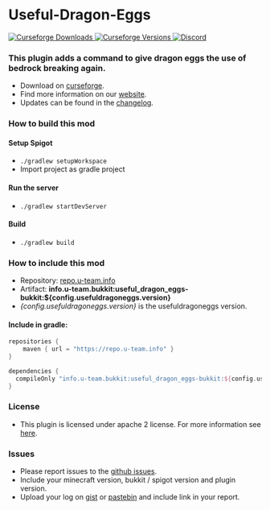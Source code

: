 # Useful-Dragon-Eggs

[
![Curseforge Downloads](http://cf.way2muchnoise.eu/useful-dragon-eggs.svg)
![Curseforge Versions](http://cf.way2muchnoise.eu/versions/useful-dragon-eggs.svg)
](https://www.curseforge.com/minecraft/bukkit-plugins/useful-dragon-eggs)
[
![Discord](https://img.shields.io/discord/297104769649213441?label=Discord)
](https://discordapp.com/invite/QXbWS36)

### This plugin adds a command to give dragon eggs the use of bedrock breaking again.

- Download on [curseforge](https://www.curseforge.com/minecraft/bukkit-plugins/useful-dragon-eggs).  
- Find more information on our [website](https://u-team.info/plugins/usefuldragoneggs).
- Updates can be found in the [changelog](CHANGELOG.md).

### How to build this mod

#### Setup Spigot
- ``./gradlew setupWorkspace``
- Import project as gradle project

#### Run the server
- ``./gradlew startDevServer``

#### Build
- ``./gradlew build``

### How to include this mod

- Repository: [repo.u-team.info](https://repo.u-team.info)
- Artifact: **info.u-team.bukkit:useful_dragon_eggs-bukkit:${config.usefuldragoneggs.version}** 
- *{config.usefuldragoneggs.version}* is the usefuldragoneggs version.

#### Include in gradle:
```gradle
repositories {
    maven { url = "https://repo.u-team.info" }
}

dependencies {
  compileOnly "info.u-team.bukkit:useful_dragon_eggs-bukkit:${config.usefuldragoneggs.version}"
}
```

### License

- This plugin is licensed under apache 2 license. For more information see [here](LICENSE).

### Issues

- Please report issues to the [github issues](../../issues).
- Include your minecraft version, bukkit / spigot version and plugin version.
- Upload your log on [gist](https://gist.github.com) or [pastebin](https://pastebin.com) and include link in your report.
